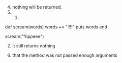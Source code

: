 4. nothing will be returned.
5. 1)
def scream(words)
  words += "!!!!"
  puts words
end

scream("Yippeee")

2) it still returns nothing

6. that the method was not passed enough arguments

